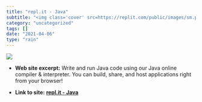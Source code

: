 ```yaml
---
title: "repl.it - Java"
subtitle: "<img class='cover' src=https://replit.com/public/images/sm.png>"
category: "uncategorized"
tags: []
date: "2021-04-06"
type: "rain"
---
```

<img class="cover" src=https://replit.com/public/images/sm.png>



* **Web site excerpt:** Write and run Java code using our Java online compiler & interpreter. You can build, share, and host applications right from your browser!

* **Link to site:** **[repl.it - Java](https://repl.it/languages/java)**